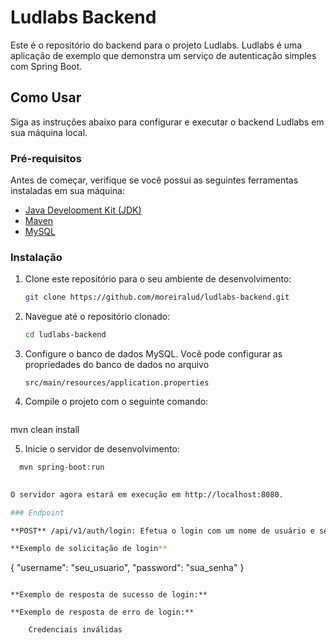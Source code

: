 
# Ludlabs Backend

Este é o repositório do backend para o projeto Ludlabs. Ludlabs é uma aplicação de exemplo que demonstra um serviço de autenticação simples com Spring Boot.

## Como Usar

Siga as instruções abaixo para configurar e executar o backend Ludlabs em sua máquina local.

### Pré-requisitos

Antes de começar, verifique se você possui as seguintes ferramentas instaladas em sua máquina:

- [Java Development Kit (JDK)](https://www.oracle.com/java/technologies/javase-downloads.html)
- [Maven](https://maven.apache.org/download.cgi)
- [MySQL](https://dev.mysql.com/downloads/mysql/)

### Instalação

1. Clone este repositório para o seu ambiente de desenvolvimento:

   ```bash
   git clone https://github.com/moreiralud/ludlabs-backend.git

2. Navegue até o repositório clonado: 

     ``` bash 
     cd ludlabs-backend

3. Configure o banco de dados MySQL. Você pode configurar as propriedades do banco de dados no arquivo 

   ```
   src/main/resources/application.properties

4.	Compile o projeto com o seguinte comando:
    ```bash
  mvn clean install

5.	Inicie o servidor de desenvolvimento:
```bash
  mvn spring-boot:run
 

O servidor agora estará em execução em http://localhost:8080.

### Endpoint

**POST** /api/v1/auth/login: Efetua o login com um nome de usuário e senha fornecidos no corpo da solicitação.

**Exemplo de solicitação de login**
```
{
  "username": "seu_usuario",
  "password": "sua_senha"
}
```

**Exemplo de resposta de sucesso de login:**

**Exemplo de resposta de erro de login:**
	
	Credenciais inválidas
	



   


  
